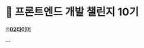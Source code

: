 # :seedling: 프론트엔드 개발 챌린지 10기


:alarm_clock:[**02타이머**](https://yoonjeongyoo.github.io/frontend-challenge-project/02_Conutdown_Timer/timer.html)

--
